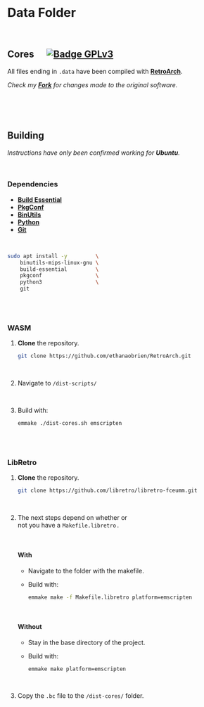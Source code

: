 <br>

# Data Folder

<br>

## Cores    [![Badge GPLv3]][GPLv3]

All files ending in `.data` have been compiled with **[RetroArch]**.

_Check my **[Fork]** for changes made to the original software._

<br>
<br>
<br>

## Building

_Instructions have only been confirmed working for **Ubuntu**._

<br>

### Dependencies

- **[Build Essential]**
- **[PkgConf]**
- **[BinUtils]**
- **[Python]**
- **[Git]**

<br>

```sh
sudo apt install -y         \
    binutils-mips-linux-gnu \
    build-essential         \
    pkgconf                 \
    python3                 \
    git
```

<br>
<br>

### WASM

1. **Clone** the repository.

   ```sh
   git clone https://github.com/ethanaobrien/RetroArch.git
   ```

<br>

2. Navigate to `/dist-scripts/`

<br>

3. Build with:

   ```sh
   emmake ./dist-cores.sh emscripten
   ```

<br>
<br>

### LibRetro

1. **Clone** the repository.

   ```sh
   git clone https://github.com/libretro/libretro-fceumm.git
   ```

<br>

2. The next steps depend on whether or <br>
   not you have a `Makefile.libretro` .

   <br>

   #### With

   - Navigate to the folder with the makefile.

   - Build with:

     ```sh
     emmake make -f Makefile.libretro platform=emscripten
     ```

   <br>

   #### Without

   - Stay in the base directory of the project.

   - Build with:

     ```sh
     emmake make platform=emscripten
     ```

<br>

3. Copy the `.bc` file to the `/dist-cores/` folder.

<br>

<!----------------------------------------------------------------------------->

[RetroArch]: https://github.com/libretro/RetroArch
[Fork]: https://github.com/ethanaobrien/RetroArch
[GPLv3]: cores/LICENSE

<!-------------------------------{ Dependencies }------------------------------>

[Build Essential]: https://packages.ubuntu.com/focal/build-essential
[BinUtils]: https://www.gnu.org/software/binutils/
[PkgConf]: http://pkgconf.org/
[Python]: https://www.python.org/
[Git]: https://git-scm.com/

<!---------------------------------{ Badges }---------------------------------->

[Badge GPLv3]: https://img.shields.io/badge/License-GPL_3-blue.svg?style=flat
